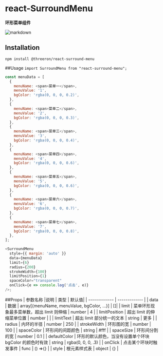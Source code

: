 # react-SurroundMenu

**环形菜单组件**

![markdown](https://raw.githubusercontent.com/ThreeRon/react-surroundMenu/master/example/demo-01.jpg 'demo')

## Installation

`npm install @threeron/react-surround-menu`

##Usage
`import SurroundMenu from "react-surround-menu";`

```javascript
const menuData = [
  {
    menuName: <span>菜单一</span>,
    menuValue: '1',
    bgColor: 'rgba(0, 0, 0, 0.2)',
  },
  {
    menuName: <span>菜单二</span>,
    menuValue: '2',
    bgColor: 'rgba(0, 0, 0, 0.3)',
  },
  {
    menuName: <span>菜单三</span>,
    menuValue: '3',
    bgColor: 'rgba(0, 0, 0, 0.4)',
  },
  {
    menuName: <span>菜单四</span>,
    menuValue: '4',
    bgColor: 'rgba(0, 0, 0, 0.6)',
  },
  {
    menuName: <span>菜单五</span>,
    menuValue: '5',
    bgColor: 'rgba(0, 0, 0, 0.6)',
  },
  {
    menuName: <span>菜单六</span>,
    menuValue: '6',
    bgColor: 'rgba(0, 0, 0, 0.7)',
  },
  {
    menuName: <span>菜单七</span>,
    menuValue: '7',
    bgColor: 'rgba(0, 0, 0, 0.8)',
  },
];

<SurroundMenu
  style={{ margin: 'auto' }}
  data={menuData}
  limit={6}
  radius={200}
  strokeWidth={100}
  limitPosition={1}
  spaceColor="transparent"
  onClick={e => console.log('点击', e)}
/>;
```

##Props
| 参数名称 |说明 | 类型 | 默认值|
| ------------- | ------------- |
| data | 数据 | array[{menuName, menuValue, bgColor, ...}] | []|
| limit | 菜单环形现象最多菜单数，超出 limit 则伸缩 | number | 4 |
| limitPosition | 超出 limit 的伸缩菜单位置 | number | |
| limitText | 超出 limit 部分统一的文本 | string | 更多 |
| radius | 内环的半径 | number | 250 |
| strokeWidth | 环形图的宽 | number | 100 |
| spaceColor | 环形间的间距颜色 | string | #fff |
| spaceSize | 环形间分割的宽 | number | 0.1 |
| defaultColor | 环形的默认颜色，当没有设置单个环块 bgColor 的颜色时有效 | string | rgba(0, 0, 0, .3) |
| onClick | 点击某个环块时触发事件 | func | () =>{} |
| style | 根元素样式表 | object | {} |
